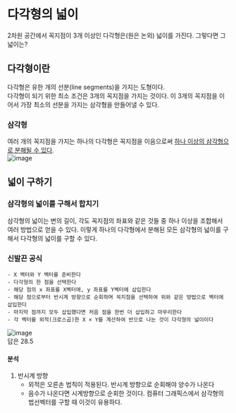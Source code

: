 # 다각형의 넓이
2차원 공간에서 꼭지점이 3개 이상인 다각형은(원은 논외) 넓이를 가진다. 그렇다면 그 넓이는?


## 다각형이란
다각형은 유한 개의 선분(line segments)을 가지는 도형이다.  
다각형이 되기 위한 최소 조건은 3개의 꼭지점을 가지는 것이다. 이 3개의 꼭지점을 이어서 가장 최소의 선분을 가지는 삼각형을 만들어낼 수 있다.

### 삼각형
여러 개의 꼭지점을 가지는 하나의 다각형은 꼭지점을 이음으로써 [하나 이상의 삼각형으로 분해될 수 있다](https://en.wikipedia.org/wiki/Polygon_triangulation).  
![image](https://upload.wikimedia.org/wikipedia/commons/thumb/e/e0/%D0%A2%D1%80%D0%B8%D0%B0%D0%BD%D0%B3%D1%83%D0%BB%D1%8F%D1%86%D0%B8%D1%8F.svg/330px-%D0%A2%D1%80%D0%B8%D0%B0%D0%BD%D0%B3%D1%83%D0%BB%D1%8F%D1%86%D0%B8%D1%8F.svg.png)



## 넓이 구하기

### 삼각형의 넓이를 구해서 합치기
삼각형의 넓이는 변의 길이, 각도 꼭지점의 좌표와 같은 것들 중 하나 이상을 조합해서 여러 방법으로 얻을 수 있다. 이렇게 하나의 다각형에서 분해된 모든 삼각형의 넓이를 구해서 다각형의 넓이를 구할 수 있다.

### 신발끈 공식
    - X 벡터와 Y 벡터를 준비한다
    - 다각형의 한 점을 선택한다 
    - 해당 점의 x 좌표를 X벡터에, y 좌표를 Y벡터에 삽입한다
    - 해당 점으로부터 반시계 방향으로 순회하며 꼭지점을 선택하여 위와 같은 방법으로 벡터에 삽입한다
    - 마지막 점까지 모두 삽입했다면 처음 점을 한번 더 삽입하고 마무리한다
    - 각 벡터를 외적(크로스곱)한 X × Y를 계산하여 반으로 나눈 것이 다각형의 넓이이다
![image](https://user-images.githubusercontent.com/44242823/154835316-b0ad4600-3714-4733-984a-ccdb65d6f013.png)  
        답은 28.5  

#### 분석
1. 반시계 방향
   - 외적은 오른손 법칙이 적용된다. 반시계 방향으로 순회해야 양수가 나온다
   - 음수가 나온다면 시계방향으로 순회한 것이다. 컴퓨터 그래픽스에서 삼각형의 법선벡터를 구할 때 이것이 유용하다. 








